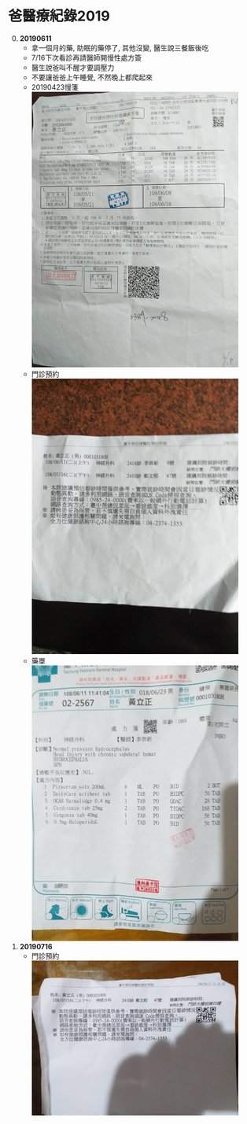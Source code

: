 爸醫療紀錄2019
=========================
0. **20190611**
	- 拿一個月的藥, 助眠的藥停了, 其他沒變, 醫生說三餐飯後吃
	- 7/16下次看診再請醫師開慢性處方簽
	- 醫生說爸叫不醒才要調壓力
	- 不要讓爸爸上午睡覺, 不然晚上都爬起來
	- 20190423慢箋
	<br /><img src="https://raw.githubusercontent.com/s9256001/home/master/images/%E7%88%B820190423%E6%85%A2%E7%AE%8B.jpg" width="420" height="auto" />
	- 門診預約
	<br /><img src="https://raw.githubusercontent.com/s9256001/home/master/images/%E7%88%B820190611%E9%96%80%E8%A8%BA%E9%A0%90%E7%B4%84.jpg" width="420" height="auto" />
	- 藥單
	<br /><img src="https://raw.githubusercontent.com/s9256001/home/master/images/%E7%88%B820190611%E8%97%A5%E5%96%AE.jpg" width="420" height="auto" />
0. **20190716**
	- 門診預約
	<br /><img src="https://raw.githubusercontent.com/s9256001/home/master/images/%E7%88%B820190716%E9%96%80%E8%A8%BA%E9%A0%90%E7%B4%84.jpg" width="420" height="auto" />

